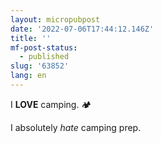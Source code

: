 ```yaml
---
layout: micropubpost
date: '2022-07-06T17:44:12.146Z'
title: ''
mf-post-status:
  - published
slug: '63852'
lang: en
---
```

I **LOVE** camping. 🏕 

I absolutely _hate_ camping prep. 
